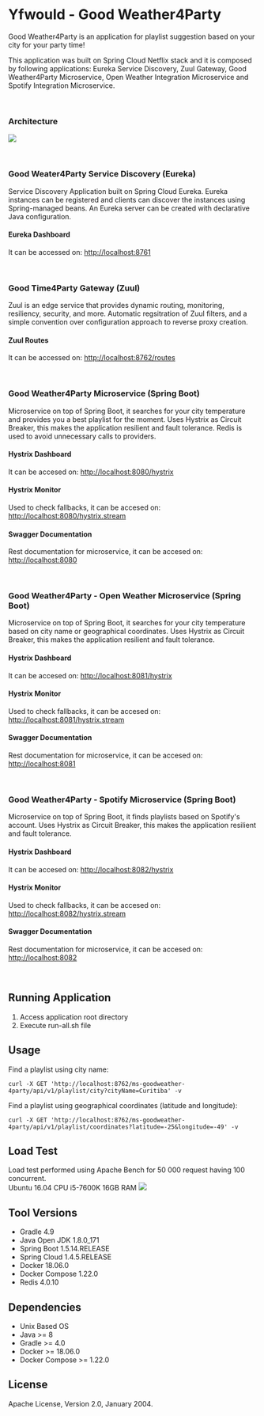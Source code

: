 # Yfwould - Good Weather4Party
Good Weather4Party is an application for playlist suggestion based on your city for your party time!

This application was built on Spring Cloud Netflix stack and it is composed by following applications: Eureka Service Discovery, Zuul Gateway, Good Weather4Party Microservice, Open Weather Integration Microservice and Spotify Integration Microservice.

<br>

### Architecture

![](https://image.ibb.co/dO3OJz/architecture_diagram_1.png)

<br>

### Good Weater4Party Service Discovery (Eureka)
Service Discovery Application built on Spring Cloud Eureka. Eureka instances can be registered and clients can discover the instances using Spring-managed beans. An Eureka server can be created with declarative Java configuration.
#### Eureka Dashboard
It can be accessed on:
[http://localhost:8761](http://localhost:8761)

<br>

### Good Time4Party Gateway (Zuul)
Zuul is an edge service that provides dynamic routing, monitoring, resiliency, security, and more. Automatic regsitration of Zuul filters, and a simple convention over configuration approach to reverse proxy creation.

#### Zuul Routes
It can be accessed on:
[http://localhost:8762/routes](http://localhost:8762/routes)

<br>

### Good Weather4Party Microservice (Spring Boot)
Microservice on top of Spring Boot, it searches for your city temperature and provides you a best playlist for the moment. Uses Hystrix as Circuit Breaker, this makes the application resilient and fault tolerance. Redis is used to avoid unnecessary calls to providers.
#### Hystrix Dashboard
It can be accesed on:
[http://localhost:8080/hystrix](http://localhost:8080/hystrix)

#### Hystrix Monitor
Used to check fallbacks, it can be accesed on:
[http://localhost:8080/hystrix.stream](http://localhost:8080/hystrix.stream)

#### Swagger Documentation
Rest documentation for microservice, it can be accesed on:
[http://localhost:8080](http://localhost:8080)

<br>

### Good Weather4Party - Open Weather Microservice (Spring Boot)
Microservice on top of Spring Boot, it searches for your city temperature based on city name or geographical coordinates. Uses Hystrix as Circuit Breaker, this makes the application resilient and fault tolerance.

#### Hystrix Dashboard
It can be accesed on:
[http://localhost:8081/hystrix](http://localhost:8081/hystrix)

#### Hystrix Monitor
Used to check fallbacks, it can be accesed on:
[http://localhost:8081/hystrix.stream](http://localhost:8081/hystrix.stream)

#### Swagger Documentation
Rest documentation for microservice, it can be accesed on:
[http://localhost:8081](http://localhost:8081/hystrix)

<br>

### Good Weather4Party - Spotify Microservice (Spring Boot)
Microservice on top of Spring Boot, it finds playlists based on Spotify's account. Uses Hystrix as Circuit Breaker, this makes the application resilient and fault tolerance.

#### Hystrix Dashboard 
It can be accesed on:
[http://localhost:8082/hystrix](http://localhost:8082/hystrix)

#### Hystrix Monitor
Used to check fallbacks, it can be accesed on:
[http://localhost:8082/hystrix.stream](http://localhost:8082/hystrix.stream)

#### Swagger Documentation
Rest documentation for microservice, it can be accesed on:
[http://localhost:8082](http://localhost:8082)

<br>

## Running Application
1. Access application root directory
2. Execute run-all.sh file


## Usage
Find a playlist using city name:
~~~
curl -X GET 'http://localhost:8762/ms-goodweather-4party/api/v1/playlist/city?cityName=Curitiba' -v
~~~
Find a playlist using geographical coordinates (latitude and longitude):
~~~     
curl -X GET 'http://localhost:8762/ms-goodweather-4party/api/v1/playlist/coordinates?latitude=-25&longitude=-49' -v
~~~

## Load Test 
Load test performed using Apache Bench for 50 000 request having 100 concurrent. <br>
Ubuntu 16.04
CPU i5-7600K 16GB RAM
![](https://image.ibb.co/ewMKae/Screenshot_from_2018_08_04_03_05_37.png)


## Tool Versions
- Gradle 4.9
- Java Open JDK 1.8.0_171
- Spring Boot 1.5.14.RELEASE
- Spring Cloud 1.4.5.RELEASE
- Docker 18.06.0
- Docker Compose 1.22.0
- Redis 4.0.10


## Dependencies
- Unix Based OS
- Java >= 8
- Gradle >= 4.0
- Docker >= 18.06.0
- Docker Compose >= 1.22.0


## License
Apache License, Version 2.0, January 2004.


